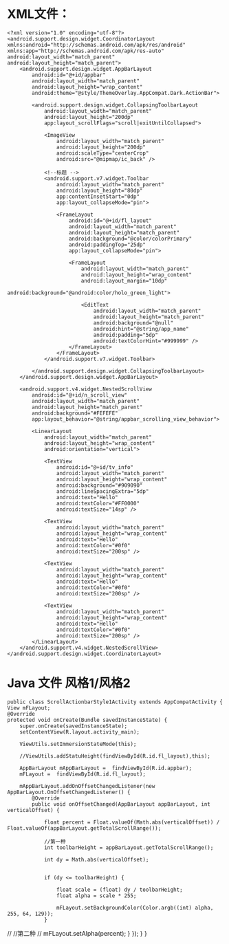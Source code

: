  # XML文件：   
    
    <?xml version="1.0" encoding="utf-8"?>
    <android.support.design.widget.CoordinatorLayout xmlns:android="http://schemas.android.com/apk/res/android"
    xmlns:app="http://schemas.android.com/apk/res-auto"
    android:layout_width="match_parent"
    android:layout_height="match_parent">
        <android.support.design.widget.AppBarLayout
            android:id="@+id/appbar"
            android:layout_width="match_parent"
            android:layout_height="wrap_content"
            android:theme="@style/ThemeOverlay.AppCompat.Dark.ActionBar">

            <android.support.design.widget.CollapsingToolbarLayout
                android:layout_width="match_parent"
                android:layout_height="200dp"
                app:layout_scrollFlags="scroll|exitUntilCollapsed">

                <ImageView
                    android:layout_width="match_parent"
                    android:layout_height="200dp"
                    android:scaleType="centerCrop"
                    android:src="@mipmap/ic_back" />

                <!--标题 -->
                <android.support.v7.widget.Toolbar
                    android:layout_width="match_parent"
                    android:layout_height="80dp"
                    app:contentInsetStart="0dp"
                    app:layout_collapseMode="pin">

                    <FrameLayout
                        android:id="@+id/fl_layout"
                        android:layout_width="match_parent"
                        android:layout_height="match_parent"
                        android:background="@color/colorPrimary"
                        android:paddingTop="25dp"
                        app:layout_collapseMode="pin">

                        <FrameLayout
                            android:layout_width="match_parent"
                            android:layout_height="wrap_content"
                            android:layout_margin="10dp"
                            android:background="@android:color/holo_green_light">

                            <EditText
                                android:layout_width="match_parent"
                                android:layout_height="match_parent"
                                android:background="@null"
                                android:hint="@string/app_name"
                                android:padding="5dp"
                                android:textColorHint="#999999" />
                        </FrameLayout>
                    </FrameLayout>
                </android.support.v7.widget.Toolbar>

            </android.support.design.widget.CollapsingToolbarLayout>
        </android.support.design.widget.AppBarLayout>

        <android.support.v4.widget.NestedScrollView
            android:id="@+id/n_scroll_view"
            android:layout_width="match_parent"
            android:layout_height="match_parent"
            android:background="#FEFEFE"
            app:layout_behavior="@string/appbar_scrolling_view_behavior">

            <LinearLayout
                android:layout_width="match_parent"
                android:layout_height="wrap_content"
                android:orientation="vertical">

                <TextView
                    android:id="@+id/tv_info"
                    android:layout_width="match_parent"
                    android:layout_height="wrap_content"
                    android:background="#909090"
                    android:lineSpacingExtra="5dp"
                    android:text="Hello"
                    android:textColor="#FF0000"
                    android:textSize="14sp" />

                <TextView
                    android:layout_width="match_parent"
                    android:layout_height="wrap_content"
                    android:text="Hello"
                    android:textColor="#0f0"
                    android:textSize="200sp" />

                <TextView
                    android:layout_width="match_parent"
                    android:layout_height="wrap_content"
                    android:text="Hello"
                    android:textColor="#0f0"
                    android:textSize="200sp" />

                <TextView
                    android:layout_width="match_parent"
                    android:layout_height="wrap_content"
                    android:text="Hello"
                    android:textColor="#0f0"
                    android:textSize="200sp" />
            </LinearLayout>
        </android.support.v4.widget.NestedScrollView>
    </android.support.design.widget.CoordinatorLayout>

 # Java 文件 风格1/风格2
    public class ScrollActionbarStyle1Activity extends AppCompatActivity {
    View mFLayout;
    @Override
    protected void onCreate(Bundle savedInstanceState) {
        super.onCreate(savedInstanceState);
        setContentView(R.layout.activity_main);

        ViewUtils.setImmersionStateMode(this);

        //ViewUtils.addStatuHeight(findViewById(R.id.fl_layout),this);

        AppBarLayout mAppBarLayout =  findViewById(R.id.appbar);
        mFLayout =  findViewById(R.id.fl_layout);

        mAppBarLayout.addOnOffsetChangedListener(new AppBarLayout.OnOffsetChangedListener() {
            @Override
            public void onOffsetChanged(AppBarLayout appBarLayout, int verticalOffset) {

                float percent = Float.valueOf(Math.abs(verticalOffset)) / Float.valueOf(appBarLayout.getTotalScrollRange());

                //第一种
                int toolbarHeight = appBarLayout.getTotalScrollRange();

                int dy = Math.abs(verticalOffset);


                if (dy <= toolbarHeight) {

                    float scale = (float) dy / toolbarHeight;
                    float alpha = scale * 255;

                    mFLayout.setBackgroundColor(Color.argb((int) alpha, 255, 64, 129));
                }

//                //第二种
//                mFLayout.setAlpha(percent);
              }
            });
        }
    }

